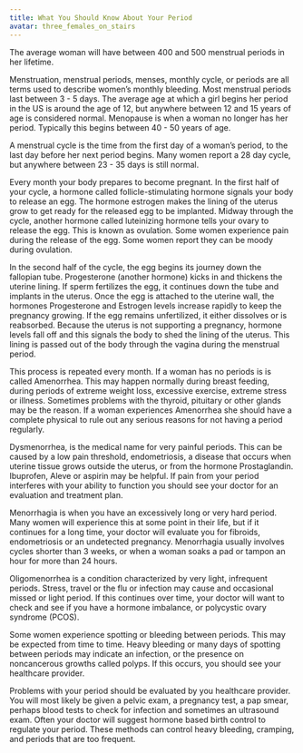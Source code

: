 ```yaml
---
title: What You Should Know About Your Period
avatar: three_females_on_stairs
---
```


The average woman will have between 400 and 500 menstrual periods in her
lifetime.

Menstruation, menstrual periods, menses, monthly cycle, or periods are
all terms used to describe women’s monthly bleeding. Most menstrual
periods last between 3 - 5 days. The average age at which a girl begins
her period in the US is around the age of 12, but anywhere between 12
and 15 years of age is considered normal. Menopause is when a woman no
longer has her period. Typically this begins between 40 - 50 years of
age.

A menstrual cycle is the time from the first day of a woman’s period, to
the last day before her next period begins. Many women report a 28 day
cycle, but anywhere between 23 - 35 days is still normal.

Every month your body prepares to become pregnant. In the first half of
your cycle, a hormone called follicle-stimulating hormone signals your
body to release an egg. The hormone estrogen makes the lining of the
uterus grow to get ready for the released egg to be implanted. Midway
through the cycle, another hormone called luteinizing hormone tells your
ovary to release the egg. This is known as ovulation. Some women
experience pain during the release of the egg. Some women report they
can be moody during ovulation.

In the second half of the cycle, the egg begins its journey down the
fallopian tube. Progesterone (another hormone) kicks in and thickens the
uterine lining. If sperm fertilizes the egg, it continues down the tube
and implants in the uterus. Once the egg is attached to the uterine
wall, the hormones Progesterone and Estrogen levels increase rapidly to
keep the pregnancy growing. If the egg remains unfertilized, it either
dissolves or is reabsorbed. Because the uterus is not supporting a
pregnancy, hormone levels fall off and this signals the body to shed the
lining of the uterus. This lining is passed out of the body through the
vagina during the menstrual period.

This process is repeated every month. If a woman has no periods is is
called Amenorrhea. This may happen normally during breast feeding,
during periods of extreme weight loss, excessive exercise, extreme
stress or illness. Sometimes problems with the thyroid, pituitary or
other glands may be the reason. If a woman experiences Amenorrhea she
should have a complete physical to rule out any serious reasons for not
having a period regularly.

Dysmenorrhea, is the medical name for very painful periods. This can be
caused by a low pain threshold, endometriosis, a disease that occurs
when uterine tissue grows outside the uterus, or from the hormone
Prostaglandin. Ibuprofen, Aleve or aspirin may be helpful. If pain from
your period interferes with your ability to function you should see your
doctor for an evaluation and treatment plan.

Menorrhagia is when you have an excessively long or very hard period.
Many women will experience this at some point in their life, but if it
continues for a long time, your doctor will evaluate you for fibroids,
endometriosis or an undetected pregnancy. Menorrhagia usually involves
cycles shorter than 3 weeks, or when a woman soaks a pad or tampon an
hour for more than 24 hours.

Oligomenorrhea is a condition characterized by very light, infrequent
periods. Stress, travel or the flu or infection may cause and occasional
missed or light period. If this continues over time, your doctor will
want to check and see if you have a hormone imbalance, or polycystic
ovary syndrome (PCOS).

Some women experience spotting or bleeding between periods. This may be
expected from time to time. Heavy bleeding or many days of spotting
between periods may indicate an infection, or the presence on
noncancerous growths called polyps. If this occurs, you should see your
healthcare provider.

Problems with your period should be evaluated by you healthcare
provider. You will most likely be given a pelvic exam, a pregnancy test,
a pap smear, perhaps blood tests to check for infection and sometimes an
ultrasound exam. Often your doctor will suggest hormone based birth
control to regulate your period. These methods can control heavy
bleeding, cramping, and periods that are too frequent.

